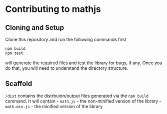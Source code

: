 # Contributing to mathjs

## Cloning and Setup
Clone this repository and run the following commands first

```sh
npm build
npm test
```
will generate the required files and test the library for bugs, if any. Once you do that, you will need
to understand the directory structure.

## Scaffold

`/dist` contains the distrbuion/output files generated via the `npm build` command. It will contain
    - `math.js` - the non-minified version of the library
    - `math.min.js` - the minified version of the library
    
